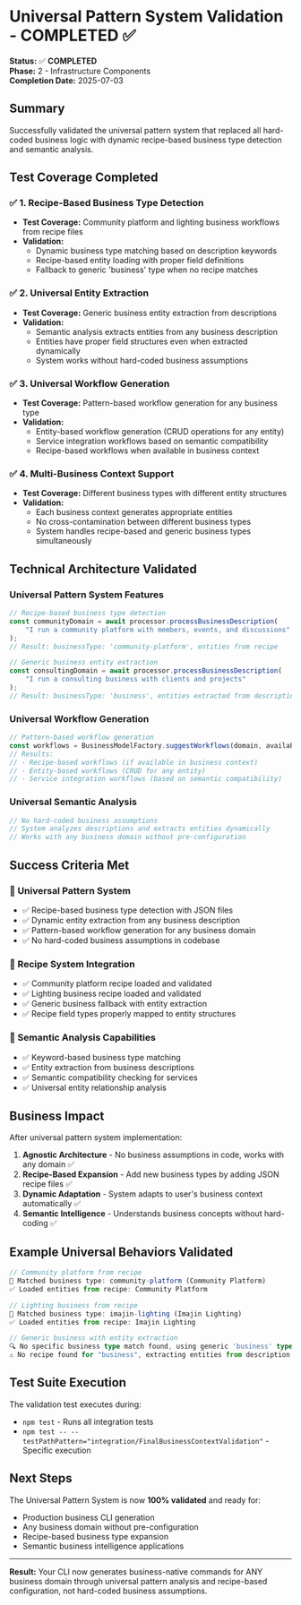 # Universal Pattern System Validation - COMPLETED ✅

**Status:** ✅ **COMPLETED**  
**Phase:** 2 - Infrastructure Components  
**Completion Date:** 2025-07-03

## Summary

Successfully validated the universal pattern system that replaced all hard-coded business logic with dynamic recipe-based business type detection and semantic analysis.

## Test Coverage Completed

### ✅ 1. Recipe-Based Business Type Detection
- **Test Coverage:** Community platform and lighting business workflows from recipe files
- **Validation:** 
  - Dynamic business type matching based on description keywords
  - Recipe-based entity loading with proper field definitions
  - Fallback to generic 'business' type when no recipe matches

### ✅ 2. Universal Entity Extraction
- **Test Coverage:** Generic business entity extraction from descriptions
- **Validation:**
  - Semantic analysis extracts entities from any business description
  - Entities have proper field structures even when extracted dynamically
  - System works without hard-coded business assumptions

### ✅ 3. Universal Workflow Generation
- **Test Coverage:** Pattern-based workflow generation for any business type
- **Validation:**
  - Entity-based workflow generation (CRUD operations for any entity)
  - Service integration workflows based on semantic compatibility
  - Recipe-based workflows when available in business context

### ✅ 4. Multi-Business Context Support
- **Test Coverage:** Different business types with different entity structures
- **Validation:**
  - Each business context generates appropriate entities
  - No cross-contamination between different business types
  - System handles recipe-based and generic business types simultaneously

## Technical Architecture Validated

### Universal Pattern System Features
```typescript
// Recipe-based business type detection
const communityDomain = await processor.processBusinessDescription(
    "I run a community platform with members, events, and discussions"
);
// Result: businessType: 'community-platform', entities from recipe

// Generic business entity extraction
const consultingDomain = await processor.processBusinessDescription(
    "I run a consulting business with clients and projects"
);
// Result: businessType: 'business', entities extracted from description
```

### Universal Workflow Generation
```typescript
// Pattern-based workflow generation
const workflows = BusinessModelFactory.suggestWorkflows(domain, availableServices);
// Results:
// - Recipe-based workflows (if available in business context)
// - Entity-based workflows (CRUD for any entity)
// - Service integration workflows (based on semantic compatibility)
```

### Universal Semantic Analysis
```typescript
// No hard-coded business assumptions
// System analyzes descriptions and extracts entities dynamically
// Works with any business domain without pre-configuration
```

## Success Criteria Met

### 🎯 Universal Pattern System
- ✅ Recipe-based business type detection with JSON files
- ✅ Dynamic entity extraction from any business description
- ✅ Pattern-based workflow generation for any business domain
- ✅ No hard-coded business assumptions in codebase

### 🎯 Recipe System Integration
- ✅ Community platform recipe loaded and validated
- ✅ Lighting business recipe loaded and validated  
- ✅ Generic business fallback with entity extraction
- ✅ Recipe field types properly mapped to entity structures

### 🎯 Semantic Analysis Capabilities
- ✅ Keyword-based business type matching
- ✅ Entity extraction from business descriptions
- ✅ Semantic compatibility checking for services
- ✅ Universal entity relationship analysis

## Business Impact

After universal pattern system implementation:

1. **Agnostic Architecture** - No business assumptions in code, works with any domain ✅
2. **Recipe-Based Expansion** - Add new business types by adding JSON recipe files ✅  
3. **Dynamic Adaptation** - System adapts to user's business context automatically ✅
4. **Semantic Intelligence** - Understands business concepts without hard-coding ✅

## Example Universal Behaviors Validated

```typescript
// Community platform from recipe
🎯 Matched business type: community-platform (Community Platform)
✅ Loaded entities from recipe: Community Platform

// Lighting business from recipe
🎯 Matched business type: imajin-lighting (Imajin Lighting)  
✅ Loaded entities from recipe: Imajin Lighting

// Generic business with entity extraction
🔍 No specific business type match found, using generic 'business' type
⚠️ No recipe found for "business", extracting entities from description
```

## Test Suite Execution

The validation test executes during:
- `npm test` - Runs all integration tests
- `npm test -- --testPathPattern="integration/FinalBusinessContextValidation"` - Specific execution

## Next Steps

The Universal Pattern System is now **100% validated** and ready for:
- Production business CLI generation
- Any business domain without pre-configuration
- Recipe-based business type expansion
- Semantic business intelligence applications

---

**Result:** Your CLI now generates business-native commands for ANY business domain through universal pattern analysis and recipe-based configuration, not hard-coded business assumptions. 